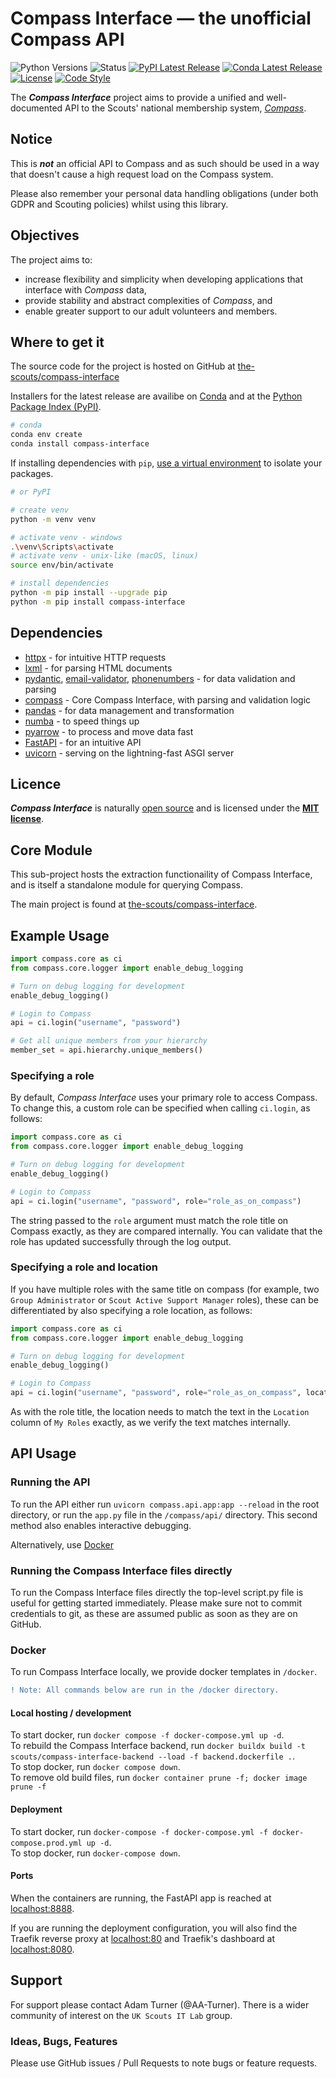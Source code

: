 # Compass Interface — the unofficial Compass API
![Python Versions](https://img.shields.io/pypi/pyversions/compass-interface.svg)
![Status](https://img.shields.io/pypi/status/compass-interface.svg)
[![PyPI Latest Release](https://img.shields.io/pypi/v/compass-interface.svg)](https://pypi.org/project/compass-interface/)
[![Conda Latest Release](https://img.shields.io/conda/vn/conda-forge/compass-interface.svg)](https://anaconda.org/conda-forge/compass-interface)
[![License](https://img.shields.io/pypi/l/compass-interface.svg)](https://github.com/the-scouts/compass-interface/blob/master/LICENSE)
[![Code Style](https://img.shields.io/badge/code%20style-black-000000.svg)](https://github.com/psf/black)

The ***Compass Interface*** project aims to provide a unified and
well-documented API to the Scouts' national membership system,
*[Compass](https://compass.scouts.org.uk)*.

## Notice

This is ***not*** an official API to Compass and as such should be used in a
way that doesn't cause a high request load on the Compass system.

Please also remember your personal data handling obligations (under both GDPR
and Scouting policies) whilst using this library.

## Objectives

The project aims to:
- increase flexibility and simplicity when developing applications that
  interface with *Compass* data,
- provide stability and abstract complexities of *Compass*, and
- enable greater support to our adult volunteers and members.

## Where to get it

The source code for the project is hosted on GitHub at
[the-scouts/compass-interface](https://github.com/the-scouts/compass-interface)

Installers for the latest release are availibe on
[Conda](https://anaconda.org/conda-forge/compass-interface/) and at the
[Python Package Index (PyPI)](https://pypi.org/project/compass-interface/).

```sh
# conda
conda env create
conda install compass-interface
```

If installing dependencies with `pip`,
[use a virtual environment](https://packaging.python.org/guides/installing-using-pip-and-virtual-environments/#creating-a-virtual-environment)
to isolate your packages.

```sh
# or PyPI

# create venv
python -m venv venv

# activate venv - windows
.\venv\Scripts\activate
# activate venv - unix-like (macOS, linux)
source env/bin/activate 

# install dependencies
python -m pip install --upgrade pip
python -m pip install compass-interface
```

## Dependencies

- [httpx](https://github.com/encode/httpx) - for intuitive HTTP requests
- [lxml](https://lxml.de/) - for parsing HTML documents
- [pydantic](https://github.com/samuelcolvin/pydantic/),
  [email-validator](https://github.com/JoshData/python-email-validator),
  [phonenumbers](https://github.com/daviddrysdale/python-phonenumbers) - for
  data validation and parsing
- [compass](https://github.com/the-scouts/compass-interface-core) - Core
  Compass Interface, with parsing and validation logic
- [pandas](https://github.com/pandas-dev/pandas) - for data management and
  transformation
- [numba](https://github.com/numba/numba) - to speed things up
- [pyarrow](https://github.com/apache/arrow/tree/master/python) - to process
  and move data fast
- [FastAPI](https://github.com/tiangolo/FastAPI/) - for an intuitive API
- [uvicorn](https://github.com/encode/uvicorn) - serving on the lightning-fast
  ASGI server

## Licence

***Compass Interface*** is naturally
[open source](https://github.com/the-scouts/compass-interface) and is
licensed under the **[MIT license](https://choosealicense.com/licenses/mit/)**.

## Core Module

This sub-project hosts the extraction functionaility of Compass Interface,
and is itself a standalone module for querying Compass.

The main project is found at
[the-scouts/compass-interface](https://github.com/the-scouts/compass-interface).

## Example Usage

```python
import compass.core as ci
from compass.core.logger import enable_debug_logging

# Turn on debug logging for development
enable_debug_logging()

# Login to Compass
api = ci.login("username", "password")

# Get all unique members from your hierarchy
member_set = api.hierarchy.unique_members()
```

### Specifying a role

By default, *Compass Interface* uses your primary role to access Compass. To
change this, a custom role can be specified when calling `ci.login`, as
follows:

```python
import compass.core as ci
from compass.core.logger import enable_debug_logging

# Turn on debug logging for development
enable_debug_logging()

# Login to Compass
api = ci.login("username", "password", role="role_as_on_compass")
```

The string passed to the `role` argument must match the role title on Compass
exactly, as they are compared internally. You can validate that the role has
updated successfully through the log output.

### Specifying a role and location

If you have multiple roles with the same title on compass (for example, two
`Group Administrator` or `Scout Active Support Manager` roles), these can be
differentiated by also specifying a role location, as follows:

```python
import compass.core as ci
from compass.core.logger import enable_debug_logging

# Turn on debug logging for development
enable_debug_logging()

# Login to Compass
api = ci.login("username", "password", role="role_as_on_compass", location="location_as_on_compass")
```

As with the role title, the location needs to match the text in the `Location`
column of `My Roles` exactly, as we verify the text matches internally.

## API Usage

### Running the API

To run the API either run `uvicorn compass.api.app:app --reload` in the
root directory, or run the `app.py` file in the `/compass/api/` directory. This
second method also enables interactive debugging.

Alternatively, use [Docker](#Docker)

### Running the Compass Interface files directly

To run the Compass Interface files directly the top-level script.py file
is useful for getting started immediately. Please make sure not to commit
credentials to git, as these are assumed public as soon as they are on
GitHub.

### Docker
To run Compass Interface locally, we provide docker templates in `/docker`.

```diff
! Note: All commands below are run in the /docker directory.
```

#### Local hosting / development

To start docker, run `docker compose -f docker-compose.yml up -d`.  
To rebuild the Compass Interface backend, run `docker buildx build -t scouts/compass-interface-backend --load -f backend.dockerfile .`.  
To stop docker, run `docker compose down`.  
To remove old build files, run `docker container prune -f; docker image prune -f`

#### Deployment

To start docker, run
`docker-compose -f docker-compose.yml -f docker-compose.prod.yml up -d`.  
To stop docker, run `docker-compose down`.

#### Ports

When the containers are running, the FastAPI app is reached at
[localhost:8888](http://localhost:8888).

If you are running the deployment configuration, you will also find the Traefik
reverse proxy at [localhost:80](http://localhost:80) and Traefik's dashboard at
[localhost:8080](http://localhost:8080).

## Support

For support please contact Adam Turner (@AA-Turner). There is a wider
community of interest on the `UK Scouts IT Lab` group.

### Ideas, Bugs, Features

Please use GitHub issues / Pull Requests to note bugs or feature requests.
